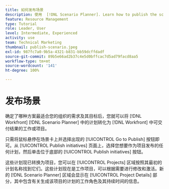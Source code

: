 ```yaml
---
title: 如何发布场景
description: 使用  [!DNL Scenario Planner]. Learn how to publish the scenario and turn the plan into a [!DNL Workfront]  项目确定哪种场景最适合您的组织。
feature: Resource Management
type: Tutorial
role: Leader, User
level: Intermediate, Experienced
activity: use
team: Technical Marketing
thumbnail: publish-scenario.jpeg
exl-id: 987fc7a0-9b5a-4321-b831-bb59dcffdadf
source-git-commit: 89b5e66ad2b37c4e5d0bffcac7d5ad79facd8aa5
workflow-type: tm+mt
source-wordcount: '141'
ht-degree: 100%

---
```


# 发布场景

确定了哪种方案最适合您的组织的需求及其目标后，您就可以将 [!DNL Workfront] [!DNL Scenario Planner] 中的计划转化为 [!DNL Workfront] 中可交付结果的工作或项目。

只需将鼠标悬停在场景卡上并选择出现的 [!UICONTROL Go to Publish] 按钮即可。从 [!UICONTROL Publish initiatives] 页面上，选择您想要作为项目发布的任何计划，然后单击位于底部的 [!UICONTROL Publish initiatives] 按钮。

这些计划现已转换为项目，您可以在 [!UICONTROL Projects] 区域按照其最初的计划名称找到它们。这些计划现在是工作项目，可以根据需要进行修改和激活。新的 [!DNL Scenario Planner] 区域会显示在 [!UICONTROL Project Details] 部分，其中包含有关生成该项目的计划的工作角色及其持续时间的信息。
